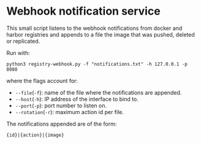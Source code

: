 # Webhook notification service

This small script listens to the webhook notifications from docker and harbor registries and appends to a file the image that was pushed, deleted or replicated.

Run with:

```
python3 registry-webhook.py -f "notifications.txt" -h 127.0.0.1 -p 8080
```
where the flags account for:
* `--file`(`-f`): name of the file where the notifications are appended.
* `--host`(`-h`): IP address of the interface to bind to.
* `--port`(`-p`): port number to listen on.
* `--rotation`(`-r`): maximum action id per file.

The notifications appended are of the form:
```
{id}|{action}|{image}
```
